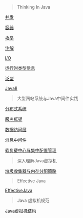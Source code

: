 >   Thinking In Java 

[并发](ThinkingInJava/Concurrent)

[容器](ThinkingInJava/Container)

[枚举](ThinkingInJava/Enum)

[注解](ThinkingInJava/Annotation)

[I/O](ThinkingInJava/IO)

[运行时类型信息](ThinkingInJava/RunTimeTypeInformation)

[泛型](ThinkingInJava/Generics)

[Java8](ThinkingInJava/Java8)



>   大型网站系统与Java中间件实践

[分布式系统](Middleware/Distributed)

[服务框架](Middleware/RPC)

[数据访问层](Middleware/DataAccessLayer)

[消息中间件](Middleware/MOM)

[软负载中心与集中配置管理](Middleware/Management)

>   深入理解Java虚拟机

[垃圾收集器与内存分配策略](JVM/GC)



>   Effective Java

[EffectiveJava](EffectiveJava/EffectiveJava)



>   Java 虚拟机规范

[Java虚拟机结构](JVMSpecification/Structure)

